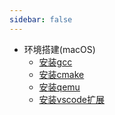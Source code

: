 ```yaml
---
sidebar: false
---
```


- 环境搭建(macOS)
  - [安装gcc](../01.环境搭建/安装gcc.md)
  - [安装cmake](../01.环境搭建/安装cmake.md)
  - [安装qemu](../01.环境搭建/安装qemu.md)
  - [安装vscode扩展](../01.环境搭建/安装vscode扩展.md)
